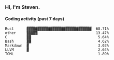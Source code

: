 ### Hi, I'm Steven.

#### Coding activity (past 7 days)
```
Rust      ▓▓▓▓▓▓▓▓▓▓▓▓▓▓▓▓▓▓▓▓▓▓▓▓▓▓▓▓▓▓  68.71%
other     ▓▓▓▓▓                           13.47%
C         ▓▓                               5.64%
Bash      ▓▓                               4.62%
Markdown  ▓                                3.03%
LLVM      ▓                                2.64%
TOML                                       1.89%
```
